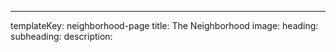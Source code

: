 ---
templateKey: neighborhood-page
title: The Neighborhood
image: 
heading: 
subheading: 
description: